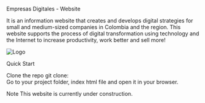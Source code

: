 Empresas Digitales - Website

It is an information website that creates and develops digital strategies for small and medium-sized companies 
in Colombia and the region. This website supports the process of digital transformation using technology and 
the Internet to increase productivity, work better and sell more!

![Logo](/images/EmpresaDigitales.png)

Quick Start

Clone the repo git clone:  
Go to your project folder, index html file and open it in your browser.

Note
This website is currently under construction.
